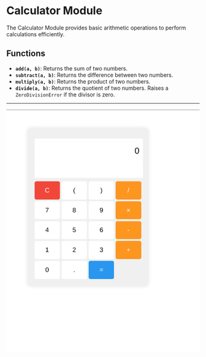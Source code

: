 # Calculator Module

The Calculator Module provides basic arithmetic operations to perform calculations efficiently.

## Functions

- **`add(a, b)`**: Returns the sum of two numbers.
- **`subtract(a, b)`**: Returns the difference between two numbers.
- **`multiply(a, b)`**: Returns the product of two numbers.
- **`divide(a, b)`**: Returns the quotient of two numbers. Raises a `ZeroDivisionError` if the divisor is zero.

---

![alt text](image-1.png)